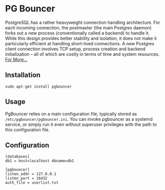 # PG Bouncer

PostgreSQL has a rather heavyweight connection handling architecture. For each incoming connection, the postmaster (the main Postgres daemon) forks out a new process (conventionally called a backend) to handle it. While this design provides better stability and isolation, it does not make it particularly efficient at handling short-lived connections. A new Postgres client connection involves TCP setup, process creation and backend initialization – all of which are costly in terms of time and system resources. [For More...](https://pgdash.io/blog/pgbouncer-connection-pool.html)

## Installation

``` title="Debian/Ubuntu"
sudo apt-get install pgbouncer
```

## Usage

PgBouncer relies on a main configuration file, typically stored as `/etc/pgbouncer/pgbouncer.ini`. You can invoke pgbouncer as a systemd service, or simply run it even without superuser privileges with the path to this configuration file.

## Configuration

``` title="pgbouncer.ini" line
[databases]
db1 = host=localhost dbname=db1

[pgbouncer]
listen_addr = 127.0.0.1
listen_port = 16432
auth_file = userlist.txt
```
